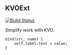 ## KVOExt

[![Build Status](https://travis-ci.org/alerstov/KVOExt.svg)](https://travis-ci.org/alerstov/KVOExt)

Simplify work with KVO.

```
bind(src, name) {
    self.label.text = value;
}

```